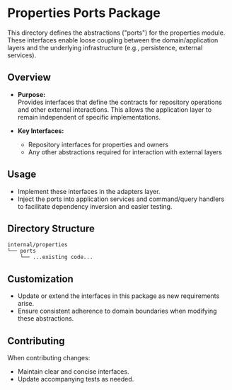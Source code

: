 # Properties Ports Package

This directory defines the abstractions ("ports") for the properties module. These interfaces enable loose coupling between the domain/application layers and the underlying infrastructure (e.g., persistence, external services).

## Overview

- **Purpose:**  
  Provides interfaces that define the contracts for repository operations and other external interactions. This allows the application layer to remain independent of specific implementations.

- **Key Interfaces:**  
  - Repository interfaces for properties and owners  
  - Any other abstractions required for interaction with external layers

## Usage

- Implement these interfaces in the adapters layer.  
- Inject the ports into application services and command/query handlers to facilitate dependency inversion and easier testing.

## Directory Structure

```
internal/properties
└── ports
    └── ...existing code...
```

## Customization

- Update or extend the interfaces in this package as new requirements arise.  
- Ensure consistent adherence to domain boundaries when modifying these abstractions.

## Contributing

When contributing changes:
- Maintain clear and concise interfaces.
- Update accompanying tests as needed.